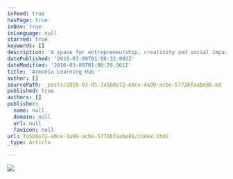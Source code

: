 ```yaml
---
inFeed: true
hasPage: true
inNav: true
inLanguage: null
starred: true
keywords: []
description: 'A space for entrepreneurship, creativity and social impact collaborative education.'
datePublished: '2016-03-09T01:00:32.902Z'
dateModified: '2016-03-09T01:00:29.561Z'
title: 'Armonía Learning Hub '
author: []
sourcePath: _posts/2016-03-05-7a5b8e72-e0ce-4a99-acbe-57726faabe86.md
published: true
authors: []
publisher:
  name: null
  domain: null
  url: null
  favicon: null
url: 7a5b8e72-e0ce-4a99-acbe-57726faabe86/index.html
_type: Article

---
```

![](https://s3-us-west-2.amazonaws.com/the-grid-img/p/9c92ccbc02300f0a0a98cdb5399826cd2c182708.jpg)